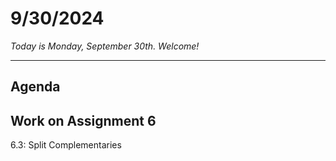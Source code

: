 # 9/30/2024

*Today is Monday, September 30th. Welcome!*

---
## Agenda



## Work on Assignment 6

6.3: Split Complementaries

